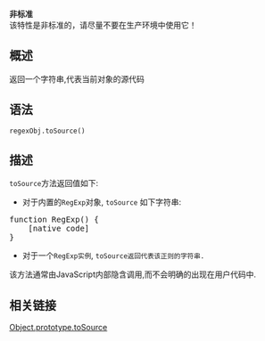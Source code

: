 <div class="overheadIndicator nonStandard nonStandardHeader">

**<span title="This API has not been standardized."></span>非标准**  
该特性是非标准的，请尽量不要在生产环境中使用它！

</div>

## 概述

返回一个字符串,代表当前对象的源代码

## 语法

    regexObj.toSource()

## 描述

`toSource`方法返回值如下:

*   对于内置的`RegExp`对象, `toSource` 如下字符串:

<pre class="brush: js">function RegExp() {
    [native code]
}
</pre>

*   对于一个`RegExp实例`, `toSource返回代表该正则的字符串.`

该方法通常由JavaScript内部隐含调用,而不会明确的出现在用户代码中.

## 相关链接

[Object.prototype.toSource](/zh-cn/JavaScript/Reference/Global_Objects/Object/toSource "zh-cn/JavaScript/Reference/Global_Objects/Object/toSource")